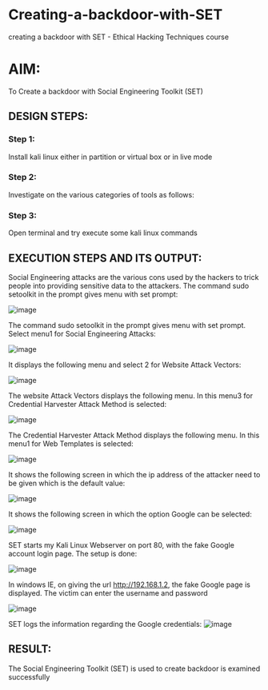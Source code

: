 # Creating-a-backdoor-with-SET
creating a backdoor with SET - Ethical Hacking Techniques course

# AIM:
To Create a backdoor with Social Engineering Toolkit (SET)

## DESIGN STEPS:

### Step 1:

Install kali linux either in partition or virtual box or in live mode


### Step 2:

Investigate on the various categories of tools as follows:

### Step 3:

Open terminal and try execute some kali linux commands

## EXECUTION STEPS AND ITS OUTPUT:
Social Engineering attacks are the various cons used by the hackers to trick people into providing sensitive data to the attackers. 
The command sudo setoolkit in the prompt gives menu with set prompt:

![image](https://github.com/abinayasangeetha/creating-a-backdoor-with-SET/assets/119393675/f24e71c5-ea99-48ce-8d50-d449ff746cb4)


The command sudo setoolkit in the prompt gives menu with set prompt. Select menu1 for Social Engineering Attacks:

![image](https://github.com/abinayasangeetha/creating-a-backdoor-with-SET/assets/119393675/81095ccc-06ca-4f15-b8db-6f4b0e9918bb)


It displays the following menu and select 2 for Website Attack Vectors:

![image](https://github.com/abinayasangeetha/creating-a-backdoor-with-SET/assets/119393675/1dfa92ee-934c-48bd-8ea9-a2e573c209f6)


The website Attack Vectors displays the following menu. In this menu3 for Credential Harvester Attack Method is selected:

![image](https://github.com/abinayasangeetha/creating-a-backdoor-with-SET/assets/119393675/b31a7146-6690-4e69-b29b-6149a5a77225)


The Credential Harvester Attack Method displays the following menu. In this menu1 for Web Templates is selected:

![image](https://github.com/abinayasangeetha/creating-a-backdoor-with-SET/assets/119393675/756a68cb-65f7-4b76-b226-7813b5c7e8f1)


It shows the following screen in which the ip address of the attacker need to be given which is the default value:

![image](https://github.com/abinayasangeetha/creating-a-backdoor-with-SET/assets/119393675/08da0a23-ec84-4dec-9f9a-07a0e19f94a4)


It shows the following screen in which the option Google can be selected:

![image](https://github.com/abinayasangeetha/creating-a-backdoor-with-SET/assets/119393675/c9984e0e-e24d-404e-b48a-82269df0f57b)


SET starts my Kali Linux Webserver on port 80, with the fake Google account login page. The setup is done:

![image](https://github.com/abinayasangeetha/creating-a-backdoor-with-SET/assets/119393675/838e6919-874b-4c8e-b13f-7ddb2d8d8168)


In windows IE, on giving the url http://192.168.1.2, the fake Google page is displayed. The victim can enter the username and password

![image](https://github.com/abinayasangeetha/creating-a-backdoor-with-SET/assets/119393675/2a4c36d6-ca75-4afb-a682-eecba4840e20)


SET logs the information regarding the Google credentials:
![image](https://github.com/abinayasangeetha/creating-a-backdoor-with-SET/assets/119393675/4b806801-db67-4ec8-8c87-bb154520dff4)


## RESULT:
The Social Engineering Toolkit (SET) is used to create backdoor is  examined successfully

